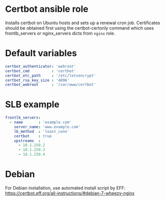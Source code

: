 # Certbot ansible role

Installs certbot on Ubuntu hosts and sets up a renewal cron job.
Certificates should be obtained first using the certbot-certonly command which
uses frontlb_servers or nginx_servers dicts from `nginx` role.

# Default variables

```yaml
certbot_authenticator: 'webroot'
certbot_cmd          : 'certbot'
certbot_etc_path     : '/etc/letsencrypt'
certbot_rsa_key_size : '4096'
certbot_webroot      : '/var/www/certbot'
```


# SLB example

```yaml
frontlb_servers:
  - name       : 'example.com'
    server_name: 'www.example.com'
    lb_method  : 'least_conn'
    certbot    : true
    upstreams  :
      - 10.1.250.2
      - 10.1.250.3
      - 10.1.250.4
```


# Debian

For Debian installation, use automated install script by EFF:
https://certbot.eff.org/all-instructions/#debian-7-wheezy-nginx
